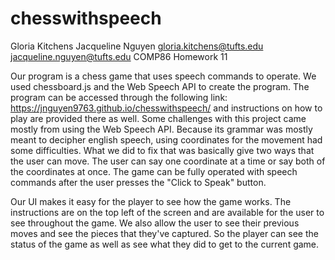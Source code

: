# chesswithspeech
Gloria Kitchens
Jacqueline Nguyen
gloria.kitchens@tufts.edu
jacqueline.nguyen@tufts.edu
COMP86
Homework 11

Our program is a chess game that uses speech commands to operate. We used chessboard.js and the Web Speech API 
to create the program. The program can be accessed through the following link: https://jnguyen9763.github.io/chesswithspeech/ 
and instructions on how to play are provided there as well. Some challenges with this project came mostly from using the 
Web Speech API. Because its grammar was mostly meant to decipher english speech, using coordinates for the movement had 
some difficulties. What we did to fix that was basically give two ways that the user can move. The user can say one coordinate 
at a time or say both of the coordinates at once. The game can be fully operated with speech commands after the user presses 
the "Click to Speak" button.

Our UI makes it easy for the player to see how the game works. The instructions are on the top left of the screen 
and are available for the user to see throughout the game. We also allow the user to see their previous moves and 
see the pieces that they've captured. So the player can see the status of the game as well as see what they did to 
get to the current game.
